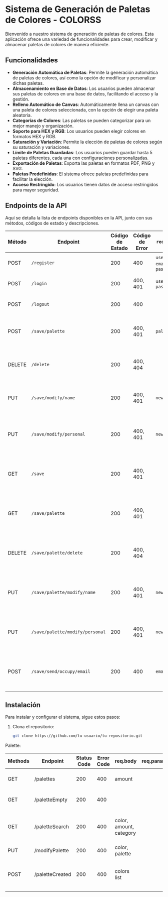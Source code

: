 # Sistema de Generación de Paletas de Colores - COLORSS

Bienvenido a nuestro sistema de generación de paletas de colores. Esta aplicación ofrece una variedad de funcionalidades para crear, modificar y almacenar paletas de colores de manera eficiente.

## Funcionalidades

- **Generación Automática de Paletas**: Permite la generación automática de paletas de colores, así como la opción de modificar y personalizar dichas paletas.
- **Almacenamiento en Base de Datos**: Los usuarios pueden almacenar sus paletas de colores en una base de datos, facilitando el acceso y la gestión.
- **Relleno Automático de Canvas**: Automáticamente llena un canvas con una paleta de colores seleccionada, con la opción de elegir una paleta aleatoria.
- **Categorías de Colores**: Las paletas se pueden categorizar para un mejor manejo y organización.
- **Soporte para HEX y RGB**: Los usuarios pueden elegir colores en formatos HEX y RGB.
- **Saturación y Variación**: Permite la elección de paletas de colores según su saturación y variaciones.
- **Límite de Paletas Guardadas**: Los usuarios pueden guardar hasta 5 paletas diferentes, cada una con configuraciones personalizadas.
- **Exportación de Paletas**: Exporta las paletas en formatos PDF, PNG y SVG.
- **Paletas Predefinidas**: El sistema ofrece paletas predefinidas para facilitar la elección.
- **Acceso Restringido**: Los usuarios tienen datos de acceso restringidos para mayor seguridad.

## Endpoints de la API

Aquí se detalla la lista de endpoints disponibles en la API, junto con sus métodos, códigos de estado y descripciones.

| Método | Endpoint                       | Código de Estado | Código de Error | `req.body`       | `req.params` | Descripción                                                            |
|--------|--------------------------------|------------------|-----------------|------------------|--------------|------------------------------------------------------------------------|
| POST   | `/register`                    | 200              | 400             | `username`, `email`, `password` |              | Crea un nuevo usuario en la aplicación                                 |
| POST   | `/login`                       | 200              | 400, 401        | `username`, `password`            |              | Inicia sesión del usuario en la aplicación                             |
| POST   | `/logout`                      | 200              | 400             |                  |              | Cierra sesión del usuario en la aplicación                             |
| POST   | `/save/palette`                | 200              | 400, 401        | `palette`                       | `user`       | Guarda una paleta de colores en la base de datos del usuario           |
| DELETE | `/delete`                      | 200              | 400, 404        |                  | `user`       | Elimina una paleta de colores de la base de datos del usuario          |
| PUT    | `/save/modify/name`            | 200              | 400, 401        | `new name`                      | `user`       | Modifica el nombre de una paleta de colores en la base de datos        |
| PUT    | `/save/modify/personal`        | 200              | 400, 401        | `new name`                      | `user`       | Modifica detalles personalizados de una paleta en la base de datos     |
| GET    | `/save`                        | 200              | 400, 401        |                                  | `user`       | Obtiene todas las paletas de colores guardadas en la base de datos     |
| GET    | `/save/palette`                | 200              | 400, 401        |                                  | `user`       | Obtiene una paleta de colores específica guardada en la base de datos  |
| DELETE | `/save/palette/delete`         | 200              | 400, 404        |                                  | `user`       | Elimina una paleta de colores específica guardada en la base de datos  |
| PUT    | `/save/palette/modify/name`    | 200              | 400, 401        | `new name`                      | `user`       | Modifica el nombre de una paleta específica guardada en la base de datos |
| PUT    | `/save/palette/modify/personal`| 200              | 400, 401        | `new name`                      | `user`       | Modifica detalles personalizados de una paleta guardada en la base de datos |
| POST   | `/save/send/occupy/email`      | 200              | 400             | `email`                         | `user`       | Envía una paleta de colores guardada por correo electrónico            |

## Instalación

Para instalar y configurar el sistema, sigue estos pasos:

1. Clona el repositorio:
   ```bash
   git clone https://github.com/tu-usuario/tu-repositorio.git

Palette:

| Methods | Endpoint | Status Code | Error Code | req.body | req.params | Description |
|---------|----------|-------------|------------|----------|------------|-------------|
|GET|/palettes|200|400|amount||get random color palettes|
|GET|/paletteEmpty|200|400|||get empty color palette|
|GET|/paletteSearch|200|400|color, amount, category||perform a search for color palettes by category|
|PUT|/modifyPalette|200|400|color, palette||modify a palette|
|POST|/paletteCreated|200|400|colors list||create a color palette from a list of colors|